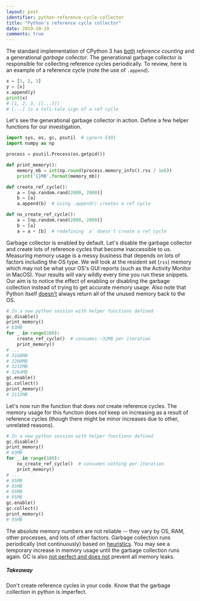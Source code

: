 ```yaml
---
layout: post
identifier: python-reference-cycle-collector
title: "Python's reference cycle collector"
date: 2019-10-19
comments: true
---
```

The standard implementation of CPython 3 has
[both](https://docs.python.org/3/faq/design.html?highlight=garbage%20collection#how-does-python-manage-memory)
_reference counting_ and a generational _garbage collector_. The generational garbage collector
is responsible for collecting reference cycles periodically.
To review, here is an example of a reference cycle (note the use of `.append`).
```python
x = [1, 2, 3]
y = [x]
x.append(y)
print(x)
# [1, 2, 3, [[...]]]
# [...] is a tell-tale sign of a ref cycle
```
Let's see the generational garbage collector in action. Define a few helper functions
for our investigation.
```python
import sys, os, gc, psutil  # ignore E401
import numpy as np

process = psutil.Process(os.getpid())

def print_memory():
    memory_mb = int(np.round(process.memory_info().rss / 1e6))
    print('{}MB'.format(memory_mb))

def create_ref_cycle():
    a = [np.random.rand(2000, 2000)]
    b = [a]
    a.append(b)  # using .append() creates a ref cycle

def no_create_ref_cycle():
    a = [np.random.rand(2000, 2000)]
    b = [a]
    a = a + [b]  # redefining `a` doesn't create a ref cycle
```
Garbage collector is enabled by default. Let's disable the garbage collector and create
lots of reference cycles that become inaccessible to us.
Measuring memory usage is a messy business that depends on lots of factors including the OS type.
We will look at the resident set (`rss`) memory which may not be what your OS's
GUI reports (such as the Activity Monitor in
MacOS). Your results will vary wildly every time you run these snippets.
Our aim is to notice the effect of enabling or disabling the garbage collection instead of
trying to get accurate memory usage. Also note that Python itself
[doesn't](https://rushter.com/blog/python-memory-managment/) always return all of the unused
memory back to the OS.
```python
# In a new python session with helper functions defined
gc.disable()
print_memory()
# 63MB
for _ in range(100):
    create_ref_cycle()  # consumes ~32MB per iteration
    print_memory()
# ...
# 3168MB
# 3200MB
# 3232MB
# 3264MB
gc.enable()
gc.collect()
print_memory()
# 2112MB
```
Let's now run the function that does _not_ create reference cycles. The memory usage for this
function does _not_ keep on increasing as a result of reference cycles
(though there might be minor increases due to other, unrelated reasons).
```python
# In a new python session with helper functions defined
gc.disable()
print_memory()
# 63MB
for _ in range(100):
    no_create_ref_cycle()  # consumes nothing per iteration
    print_memory()
# ...
# 95MB
# 95MB
# 95MB
# 95MB
gc.enable()
gc.collect()
print_memory()
# 95MB
```
The absolute memory numbers are not reliable -- they vary by OS, RAM, other processes,
and lots of other factors. Garbage collection runs periodically (not continuously) based on
[heuristics](https://rushter.com/blog/python-garbage-collector/). You may see a temporary
increase in memory usage until the garbage collection runs again. GC is also
[not perfect and does not](https://pythoninternal.wordpress.com/2014/08/04/the-garbage-collector/)
prevent all memory leaks.

##### Takeaway
Don't create reference cycles in your code. Know that the garbage collection in python is
imperfect.
